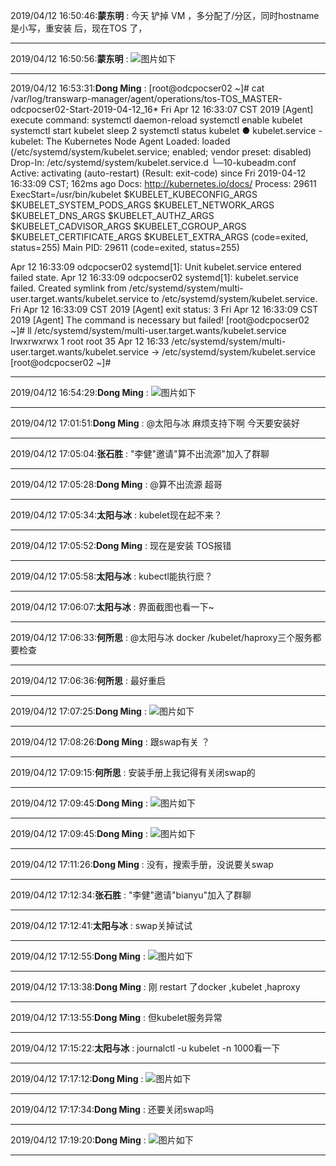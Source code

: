 2019/04/12 16:50:46:**蒙东明** : 今天 铲掉 VM ，多分配了/分区，同时hostname是小写，重安装 后，现在TOS 了，
*************************************************************************************
2019/04/12 16:50:56:**蒙东明** : ![图片如下](https://github.com/CorkiZhang/itchat-message/blob/master/sla2-860长亮科技manager安装问题/ATTACHMENT/1555059042.8868124.png)
*******************************************************************************
2019/04/12 16:53:31:**Dong Ming** : [root@odcpocser02 ~]# cat /var/log/transwarp-manager/agent/operations/tos-TOS_MASTER-odcpocser02-Start-2019-04-12_16*
Fri Apr 12 16:33:07 CST 2019 [Agent] execute command: systemctl daemon-reload
systemctl enable kubelet
systemctl start kubelet
sleep 2
systemctl status kubelet
● kubelet.service - kubelet: The Kubernetes Node Agent
   Loaded: loaded (/etc/systemd/system/kubelet.service; enabled; vendor preset: disabled)
  Drop-In: /etc/systemd/system/kubelet.service.d
           └─10-kubeadm.conf
   Active: activating (auto-restart) (Result: exit-code) since Fri 2019-04-12 16:33:09 CST; 162ms ago
     Docs: http://kubernetes.io/docs/
  Process: 29611 ExecStart=/usr/bin/kubelet $KUBELET_KUBECONFIG_ARGS $KUBELET_SYSTEM_PODS_ARGS $KUBELET_NETWORK_ARGS $KUBELET_DNS_ARGS $KUBELET_AUTHZ_ARGS $KUBELET_CADVISOR_ARGS $KUBELET_CGROUP_ARGS $KUBELET_CERTIFICATE_ARGS $KUBELET_EXTRA_ARGS (code=exited, status=255)
 Main PID: 29611 (code=exited, status=255)

Apr 12 16:33:09 odcpocser02 systemd[1]: Unit kubelet.service entered failed state.
Apr 12 16:33:09 odcpocser02 systemd[1]: kubelet.service failed.
Created symlink from /etc/systemd/system/multi-user.target.wants/kubelet.service to /etc/systemd/system/kubelet.service.
Fri Apr 12 16:33:09 CST 2019 [Agent] exit status: 3
Fri Apr 12 16:33:09 CST 2019 [Agent] The command is necessary but failed!
[root@odcpocser02 ~]# ll /etc/systemd/system/multi-user.target.wants/kubelet.service
lrwxrwxrwx 1 root root 35 Apr 12 16:33 /etc/systemd/system/multi-user.target.wants/kubelet.service -> /etc/systemd/system/kubelet.service
[root@odcpocser02 ~]#
*************************************************************************************
2019/04/12 16:54:29:**Dong Ming** : ![图片如下](https://github.com/CorkiZhang/itchat-message/blob/master/sla2-860长亮科技manager安装问题/ATTACHMENT/1555059255.8212137.png)
*******************************************************************************
2019/04/12 17:01:51:**Dong Ming** : @太阳与冰 麻烦支持下啊  今天要安装好
*************************************************************************************
2019/04/12 17:05:04:**张石胜** : "李健"邀请"算不出流源"加入了群聊
*************************************************************************************
2019/04/12 17:05:28:**Dong Ming** : @算不出流源 超哥
*************************************************************************************
2019/04/12 17:05:34:**太阳与冰** : kubelet现在起不来？
*************************************************************************************
2019/04/12 17:05:52:**Dong Ming** : 现在是安装 TOS报错
*************************************************************************************
2019/04/12 17:05:58:**太阳与冰** : kubectl能执行麽？
*************************************************************************************
2019/04/12 17:06:07:**太阳与冰** : 界面截图也看一下~
*************************************************************************************
2019/04/12 17:06:33:**何所思** : @太阳与冰 docker /kubelet/haproxy三个服务都要检查
*************************************************************************************
2019/04/12 17:06:36:**何所思** : 最好重启
*************************************************************************************
2019/04/12 17:07:25:**Dong Ming** : ![图片如下](https://github.com/CorkiZhang/itchat-message/blob/master/sla2-860长亮科技manager安装问题/ATTACHMENT/1555060032.135951.png)
*******************************************************************************
2019/04/12 17:08:26:**Dong Ming** : 跟swap有关 ？
*************************************************************************************
2019/04/12 17:09:15:**何所思** : 安装手册上我记得有关闭swap的
*************************************************************************************
2019/04/12 17:09:45:**Dong Ming** : ![图片如下](https://github.com/CorkiZhang/itchat-message/blob/master/sla2-860长亮科技manager安装问题/ATTACHMENT/1555060171.603565.png)
*******************************************************************************
2019/04/12 17:09:45:**Dong Ming** : ![图片如下](https://github.com/CorkiZhang/itchat-message/blob/master/sla2-860长亮科技manager安装问题/ATTACHMENT/1555060171.8436084.png)
*******************************************************************************
2019/04/12 17:11:26:**Dong Ming** : 没有，搜索手册，没说要关swap
*************************************************************************************
2019/04/12 17:12:34:**张石胜** : "李健"邀请"bianyu"加入了群聊
*************************************************************************************
2019/04/12 17:12:41:**太阳与冰** : swap关掉试试
*************************************************************************************
2019/04/12 17:12:55:**Dong Ming** : ![图片如下](https://github.com/CorkiZhang/itchat-message/blob/master/sla2-860长亮科技manager安装问题/ATTACHMENT/1555060362.3999724.png)
*******************************************************************************
2019/04/12 17:13:38:**Dong Ming** : 刚 restart 了docker ,kubelet ,haproxy
*************************************************************************************
2019/04/12 17:13:55:**Dong Ming** : 但kubelet服务异常
*************************************************************************************
2019/04/12 17:15:22:**太阳与冰** : journalctl -u kubelet -n 1000看一下
*************************************************************************************
2019/04/12 17:17:12:**Dong Ming** : ![图片如下](https://github.com/CorkiZhang/itchat-message/blob/master/sla2-860长亮科技manager安装问题/ATTACHMENT/1555060619.0225549.png)
*******************************************************************************
2019/04/12 17:17:34:**Dong Ming** : 还要关闭swap吗
*************************************************************************************
2019/04/12 17:19:20:**Dong Ming** : ![图片如下](https://github.com/CorkiZhang/itchat-message/blob/master/sla2-860长亮科技manager安装问题/ATTACHMENT/1555060746.3518224.png)
*******************************************************************************
